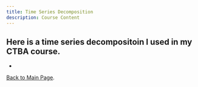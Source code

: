 ```yaml
---
title: Time Series Decomposition
description: Course Content
---
```

Here is a time series decompositoin I used in my CTBA course.
-
-
[Back to Main Page](./[another-page.html](https://ktjones01.github.io/)).
